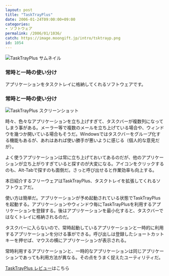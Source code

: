 ```yaml
---
layout: post
title: "TaskTrayPlus"
date: 2006-01-24T09:00:00+09:00
categories:
- ソフトウェア
permalink: /2006/01/1036/
catch: https://image.moongift.jp/intro/tsktrayp.png
id: 1054
---
```

 ![TaskTrayPlus サムネイル](https://image.moongift.jp/intro/tsktrayp.png "TaskTrayPlus サムネイル")
  

### 常時と一時の使い分け
  
アプリケーションをタスクトレイに格納してくれるソフトウェアです。  
<!--more-->  

### 常時と一時の使い分け
  

![TaskTrayPlus スクリーンショット](https://image.moongift.jp/intro/tsktrayp.png "TaskTrayPlus スクリーンショット")

  

時々、色々なアプリケーションを立ち上げすぎて、タスクバーが複数列になってしまう事がある。メーラー等で複数のメールを立ち上げている場合や、ウィンドウを幾つか開いている場合もそうだ。Windowsではタスクバーをグループ化する機能もあるが、あれはあれば使い勝手が悪いように感じる（個人的な意見だが）。

  

よく使うアプリケーションは常に立ち上げておいてあるのだが、他のアプリケーションが立ち上がりすぎていると探すのが大変になる。アイコンをクリックするのも、Alt-Tabで探すのも面倒だ。さっと呼び出せると作業効率も向上する。

  

本日紹介するフリーウェアはTaskTrayPlus、タスクトレイを拡張してくれるソフトウェアだ。

  

使い方は簡単だ。アプリケーションが予め起動されている状態でTaskTrayPlusを起動する。アプリケーションやウィンドウ毎にTaskTrayPlusを利用するアプリケーションを登録する。後はアプリケーションを最小化すると、タスクバーではなくトレイに格納されるのだ。

  

タスクバーに入らないので、常時起動しているアプリケーションと一時的に利用するアプリケーションを分ける事ができる。呼び出しは登録したショートカットキーを押せば、マウスの横にアプリケーションが表示される。

  

常時利用するアプリケーションと、一時的なアプリケーションは同じアプリケーションであっても利用方法が異なる。その点をうまく捉えたユーティリティだ。

  

[TaskTrayPlus レビュー](http://oss.moongift.jp/review/i-1058.html)はこちら

